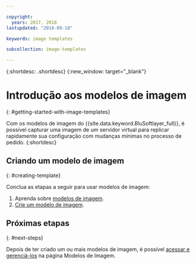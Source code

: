 ```yaml
---

copyright:
  years: 2017, 2018
lastupdated: "2018-09-18"

keywords: image templates

subcollection: image-templates

---
```


{:shortdesc: .shortdesc}
{:new_window: target="_blank"}

# Introdução aos modelos de imagem
{: #getting-started-with-image-templates}

Com os modelos de imagem do {{site.data.keyword.BluSoftlayer_full}}, é possível capturar uma imagem de um servidor virtual para replicar rapidamente sua configuração com mudanças mínimas no processo de pedido.
{:shortdesc}


## Criando um modelo de imagem
{: #creating-template}

Conclua as etapas a seguir para usar modelos de imagem:
1. Aprenda sobre [modelos de imagem](/docs/infrastructure/image-templates?topic=image-templates-about-image-templates#about-image-templates).
2. [Crie um modelo de imagem](/docs/infrastructure/image-templates?topic=image-templates-creating-an-image-template#creating-an-image-template).

## Próximas etapas
{: #next-steps}

Depois de ter criado um ou mais modelos de imagem, é possível [acessar e gerenciá-los](/docs/infrastructure/image-templates?topic=image-templates-managing-images-from-the-image-templates-page#managing-images-from-the-image-templates-page) na página Modelos de Imagem.
